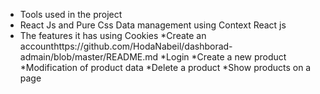 * Tools used in the project
* React Js and Pure Css Data management using Context React js
* The features it has using Cookies
*Create an accounthttps://github.com/HodaNabeil/dashborad-admain/blob/master/README.md
*Login
*Create a new product
*Modification of product data
*Delete a product
*Show products on a page
